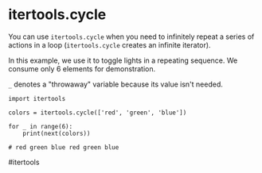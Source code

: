 # itertools.cycle

You can use `itertools.cycle` when you need to infinitely repeat a series of actions in a loop (`itertools.cycle` creates an infinite iterator).

In this example, we use it to toggle lights in a repeating sequence. We consume only 6 elements for demonstration.

`_` denotes a "throwaway" variable because its value isn't needed.

```
import itertools

colors = itertools.cycle(['red', 'green', 'blue'])

for _ in range(6):
    print(next(colors))

# red green blue red green blue
```

#itertools
